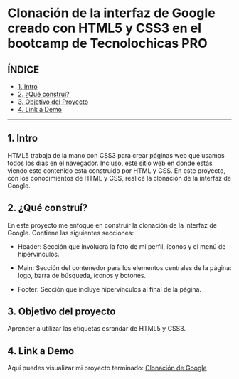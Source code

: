 # Clonación de la interfaz de Google creado con HTML5 y CSS3 en el bootcamp de Tecnolochicas PRO


## **ÍNDICE**

* [1. Intro](https://github.com/LissethFranco/ClonacionGoogle/edit/main/README.md#1-intro)
* [2. ¿Qué construí?](https://github.com/LissethFranco/ClonacionGoogle/edit/main/README.md#2-qu%C3%A9-constru%C3%AD)
* [3. Objetivo del Proyecto](https://github.com/LissethFranco/ClonacionGoogle/edit/main/README.md#3-objetivo-del-proyecto)
* [4. Link a Demo](https://github.com/LissethFranco/ClonacionGoogle/edit/main/README.md#4-link-a-demo)

****

## 1. Intro
HTML5 trabaja de la mano con CSS3 para crear páginas web que usamos todos los días en el navegador. Incluso, este sitio web en donde estás viendo este contenido esta construido por HTML y CSS. En este proyecto, con los conocimientos de HTML y CSS, realicé la clonación de la interfaz de Google. 

## 2. ¿Qué construí?
En este proyecto me enfoqué en construir la clonación de la interfaz de Google. 
Contiene las siguientes secciones:

* Header: Sección que involucra la foto de mi perfil, íconos y el menú de hipervínculos.

* Main: Sección del contenedor para los elementos centrales de la página: logo, barra de búsqueda, íconos y botones.

* Footer: Sección que incluye hipervínculos al final de la página.

## 3. Objetivo del proyecto
Aprender a utilizar las etiquetas esrandar de HTML5 y CSS3.

## 4. Link a Demo
Aquí puedes visualizar mi proyecto terminado: [Clonación de Google](#)
